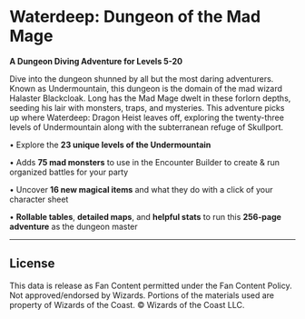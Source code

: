 # Waterdeep: Dungeon of the Mad Mage

**A Dungeon Diving Adventure for Levels 5-20**

Dive into the dungeon shunned by all but the most daring adventurers. Known as Undermountain, this dungeon is the domain of the mad wizard Halaster Blackcloak. Long has the Mad Mage dwelt in these forlorn depths, seeding his lair with monsters, traps, and mysteries. This adventure picks up where Waterdeep: Dragon Heist leaves off, exploring the twenty-three levels of Undermountain along with the subterranean refuge of Skullport.

• Explore the **23 unique levels of the Undermountain**<br>

• Adds **75 mad monsters** to use in the Encounter Builder to create & run organized battles for your party<br>

• Uncover **16 new magical items** and what they do with a click of your character sheet<br>

• **Rollable tables**, **detailed maps**, and **helpful stats** to run this **256-page adventure** as the dungeon master

---

## License

This data is release as Fan Content permitted under the Fan Content Policy. Not approved/endorsed by Wizards. Portions of the materials used are property of Wizards of the Coast. © Wizards of the Coast LLC.
